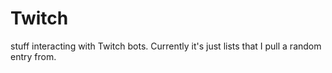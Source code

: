 # Twitch
stuff interacting with Twitch bots. Currently it's just lists that I pull a random entry from.
